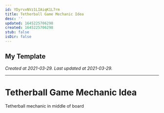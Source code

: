```yaml
---
id: YDyrvxNVz1LIAiqK1L7rm
title: Tetherball Game Mechanic Idea
desc: ''
updated: 1645225706298
created: 1645225706298
stub: false
isDir: false
---
```

My Template
---

_Created at 2021-03-29._
_Last updated at 2021-03-29._




---

# Tetherball Game Mechanic Idea


Tetherball mechanic in middle of board

